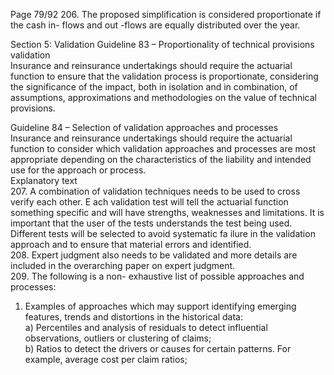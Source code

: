 
Page 79/92 
206. The proposed simplification is considered proportionate if the cash in- flows and out -flows 
are equally distributed over the year.  
 
Section 5: Validation 
Guideline 83 – Proportionality of technical provisions validation  
Insurance and reinsurance undertakings should require the actuarial function to ensure that 
the validation process is proportionate, considering the significance of the impact, both in 
isolation and in combination, of assumptions, approximations and methodologies on the value 
of technical provisions.  
 
Guideline 84 – Selection of validation approaches and processes  
Insurance and reinsurance undertakings should require the actuarial function to consider 
which  validation approaches and processes are most appropriate depending on the 
characteristics of the liability and intended use for the approach or process.  
Explanatory text  
207. A combination of validation techniques needs to be used to cross verify each other. E ach 
validation test will tell the actuarial function something specific and will have strengths, 
weaknesses and limitations. It is important that the user of the tests understands the test 
being used. Different tests will be selected to avoid systematic fa ilure in the validation 
approach and to ensure that material errors and identified.  
208. Expert judgment also needs to be validated and more details are included in the 
overarching paper on expert judgment.  
209. The following is a non- exhaustive list of possible approaches and processes:  
1. Examples of approaches which may support identifying emerging features, trends and 
distortions in the historical data:  
a) Percentiles and analysis of residuals to detect influential observations, outliers or clustering of claims;  
b) Ratios to detect the drivers or causes for certain patterns. For example, average cost per 
claim ratios;  